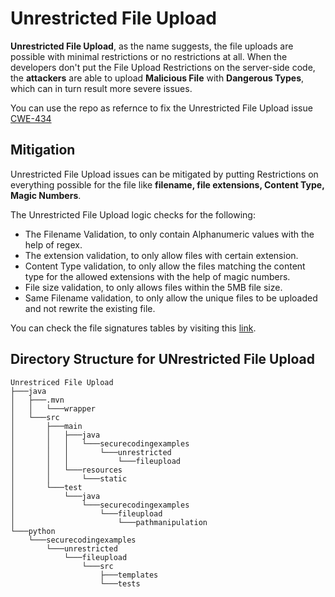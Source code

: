 # Unrestricted File Upload

__Unrestricted File Upload__, as the name suggests, the file uploads are possible with minimal restrictions or no restrictions at all. When the developers don't put the File Upload Restrictions on the server-side code, the **attackers** are able to upload **Malicious File** with **Dangerous Types**, which can in turn result more severe issues.

You can use the repo as refernce to fix the Unrestricted File Upload issue [CWE-434](https://cwe.mitre.org/data/definitions/434.html)

## Mitigation

Unrestricted File Upload issues can be mitigated by putting Restrictions on everything possible for the file like **filename, file extensions, Content Type, Magic Numbers**. 

The Unrestricted File Upload logic checks for the following:
- The Filename Validation, to only contain Alphanumeric values with the help of regex.
- The extension validation, to only allow files with certain extension.
- Content Type validation, to only allow the files matching the content type for the allowed extensions with the help of magic numbers.
- File size validation, to only allows files within the 5MB file size.
- Same Filename validation, to only allow the unique files to be uploaded and not rewrite the existing file.

You can check the file signatures tables by visiting this [link](https://www.garykessler.net/library/file_sigs.html).

## Directory Structure for UNrestricted File Upload
```
Unrestriced File Upload
├───java
│   ├───.mvn
│   │   └───wrapper
│   └───src
│       ├───main
│       │   ├───java
│       │   │   └───securecodingexamples
│       │   │       └───unrestricted
│       │   │           └───fileupload
│       │   └───resources
│       │       └───static
│       └───test
│           └───java
│               └───securecodingexamples
│                   └───fileupload
│                       └───pathmanipulation
└───python
    └───securecodingexamples
        └───unrestricted
            └───fileupload
                └───src
                    ├───templates
                    └───tests
```
